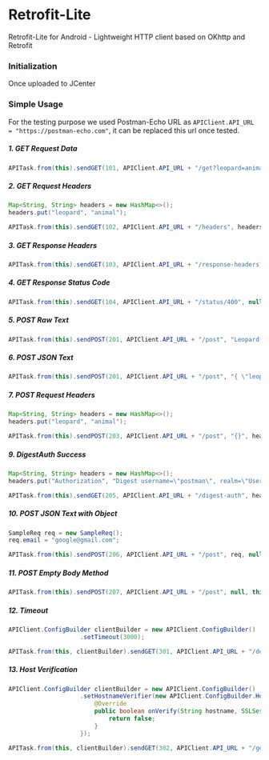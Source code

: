 # Retrofit-Lite

Retrofit-Lite for Android - Lightweight HTTP client based on OKhttp and Retrofit

### Initialization

Once uploaded to JCenter

### Simple Usage

For the testing purpose we used Postman-Echo URL as `APIClient.API_URL = "https://postman-echo.com"`, it can be replaced this url once tested.


##### 1. GET Request Data
```java
APITask.from(this).sendGET(101, APIClient.API_URL + "/get?leopard=animal", null, this);
```

##### 2. GET Request Headers
```java
Map<String, String> headers = new HashMap<>();
headers.put("leopard", "animal");

APITask.from(this).sendGET(102, APIClient.API_URL + "/headers", headers, this);
```

##### 3. GET Response Headers
```java
APITask.from(this).sendGET(103, APIClient.API_URL + "/response-headers?leopard=animal", null, this);
```

##### 4. GET Response Status Code
```java
APITask.from(this).sendGET(104, APIClient.API_URL + "/status/400", null, this);
```

##### 5. POST Raw Text
```java
APITask.from(this).sendPOST(201, APIClient.API_URL + "/post", "Leopard is an animal", null, this);
```

##### 6. POST JSON Text
```java
APITask.from(this).sendPOST(201, APIClient.API_URL + "/post", "{ \"leopard\" : \"animal\" }", null, this);
```

##### 7. POST Request Headers
```java
Map<String, String> headers = new HashMap<>();
headers.put("leopard", "animal");

APITask.from(this).sendPOST(203, APIClient.API_URL + "/post", "{}", headers, this);
```

##### 9. DigestAuth Success
```java
Map<String, String> headers = new HashMap<>();
headers.put("Authorization", "Digest username=\"postman\", realm=\"Users\", nonce=\"ni1LiL0O37PRRhofWdCLmwFsnEtH1lew\", uri=\"/digest-auth\", response=\"254679099562cf07df9b6f5d8d15db44\", opaque=\"\"");

APITask.from(this).sendGET(205, APIClient.API_URL + "/digest-auth", headers, this);
```

##### 10. POST JSON Text with Object
```java
SampleReq req = new SampleReq();
req.email = "google@gmail.com";

APITask.from(this).sendPOST(206, APIClient.API_URL + "/post", req, null, this);
```

##### 11. POST Empty Body Method
```java
APITask.from(this).sendPOST(207, APIClient.API_URL + "/post", null, this);
```

##### 12. Timeout
```java
APIClient.ConfigBuilder clientBuilder = new APIClient.ConfigBuilder()
                    .setTimeout(3000);

APITask.from(this, clientBuilder).sendGET(301, APIClient.API_URL + "/delay/5", null, this);
```

##### 13. Host Verification
```java
APIClient.ConfigBuilder clientBuilder = new APIClient.ConfigBuilder()
                    .setHostnameVerifier(new APIClient.ConfigBuilder.HostnameVerifier() {
                        @Override
                        public boolean onVerify(String hostname, SSLSession session) {
                            return false;
                        }
                    });

APITask.from(this, clientBuilder).sendGET(302, APIClient.API_URL + "/get", null, this);
```

